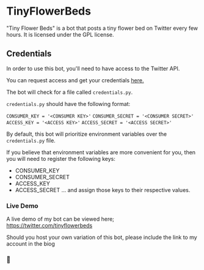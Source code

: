 # TinyFlowerBeds
"Tiny Flower Beds" is a bot that posts a tiny flower bed on Twitter every few hours.
It is licensed under the GPL license.

## Credentials

In order to use this bot, you'll need to have access to the Twitter API.

You can request access and get your credentials [here.](https://dev.twitter.com)

The bot will check for a file called `credentials.py`.

`credentials.py` should have the following format:


`CONSUMER_KEY = '<CONSUMER KEY>'`
`CONSUMER_SECRET = '<CONSUMER SECRET>'`
`ACCESS_KEY = '<ACCESS KEY>'`
`ACCESS_SECRET = '<ACCESS SECRET>'`


By default, this bot will prioritize environment variables over the `credentials.py` file.

If you believe that environment variables are more convenient for you, then you will need to register the following keys:
* CONSUMER_KEY
* CONSUMER_SECRET
* ACCESS_KEY
* ACCESS_SECRET
... and assign those keys to their respective values.

### Live Demo
A live demo of my bot can be viewed here; https://twitter.com/tinyflowerbeds

Should you host your own variation of this bot, please include the link to my account in the biog

### 🌹
